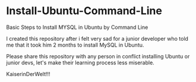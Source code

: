 # Install-Ubuntu-Command-Line
Basic Steps to Install MYSQL in Ubuntu by Command Line

I created this repository after i felt very sad for a junior developer who told me that it took him 2 months to install MySQL in Ubuntu.

Please share this repository with any person in conflict installing Ubuntu or  junior devs, let's make their learning process less miserable.

KaiserinDerWelt!!!
